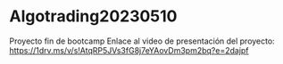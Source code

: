 # Algotrading20230510
Proyecto fin de bootcamp
Enlace al video de presentación del proyecto:
https://1drv.ms/v/s!AtqRP5JVs3fG8j7eYAovDm3pm2bq?e=2dajpf
